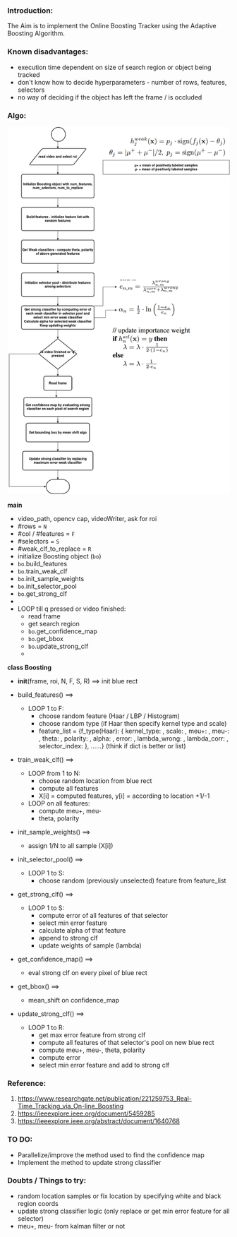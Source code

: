### Introduction:

The Aim is to implement the Online Boosting Tracker using the Adaptive Boosting Algorithm.

### Known disadvantages:
* execution time dependent on size of search region or object being tracked
* don't know how to decide hyperparameters - number of rows, features, selectors
* no way of deciding if the object has left the frame / is occluded

### Algo:

![algo](./assets/SMORT.png)

**main**
* video_path, opencv cap, videoWriter, ask for roi
* #rows = `N`
* #col / #features = `F`
* #selectors = `S`
* #weak_clf_to_replace = `R`
* initialize Boosting object (`bo`)
* `bo`.build_features
* `bo`.train_weak_clf
* `bo`.init_sample_weights
* `bo`.init_selector_pool
* `bo`.get_strong_clf
* 
* LOOP till q pressed or video finished:
  * read frame
  * get search region
  * `bo`.get_confidence_map
  * `bo`.get_bbox
  * `bo`.update_strong_clf
  * 

**class Boosting**
* __init__(frame, roi, N, F, S, R) ==> init blue rect

* build_features() ==> 
  * LOOP 1 to F:
    * choose random feature (Haar / LBP / Histogram)
    * choose random type (if Haar then specify kernel type and scale)
    * feature_list = {f_type(Haar): { kernel_type: , scale: , meu+: , meu-: , theta: , polarity: , alpha: , error: , lambda_wrong: , lambda_corr: , selector_index: }, ......} (think if dict is better or list)

* train_weak_clf() ==> 
  * LOOP from 1 to N:
    * choose random location from blue rect
    * compute all features
    * X[i] = computed features, y[i] = according to location +1/-1
  * LOOP on all features:
    * compute meu+, meu-
    * theta, polarity

* init_sample_weights() ==> 
  * assign 1/N to all sample (X[i])

* init_selector_pool() ==>
  * LOOP 1 to S:
    * choose random (previously unselected) feature from feature_list
  
* get_strong_clf() ==> 
  * LOOP 1 to S:
    * compute error of all features of that selector
    * select min error feature
    * calculate alpha of that feature
    * append to strong clf
    * update weights of sample (lambda)

* get_confidence_map() ==> 
  * eval strong clf on every pixel of blue rect

* get_bbox() ==> 
  * mean_shift on confidence_map

* update_strong_clf() ==>
  * LOOP 1 to R:
    * get max error feature from strong clf
    * compute all features of that selector's pool on new blue rect
    * compute meu+, meu-, theta, polarity
    * compute error
    * select min error feature and add to strong clf


### Reference: 
1. https://www.researchgate.net/publication/221259753_Real-Time_Tracking_via_On-line_Boosting
2. https://ieeexplore.ieee.org/document/5459285
3. https://ieeexplore.ieee.org/abstract/document/1640768

### TO DO:
* Parallelize/improve the method used to find the confidence map
* Implement the method to update strong classifier

### Doubts / Things to try:

* random location samples or fix location by specifying white and black region coords
* update strong classifier logic (only replace or get min error feature for all selector)
* meu+, meu- from kalman filter or not
